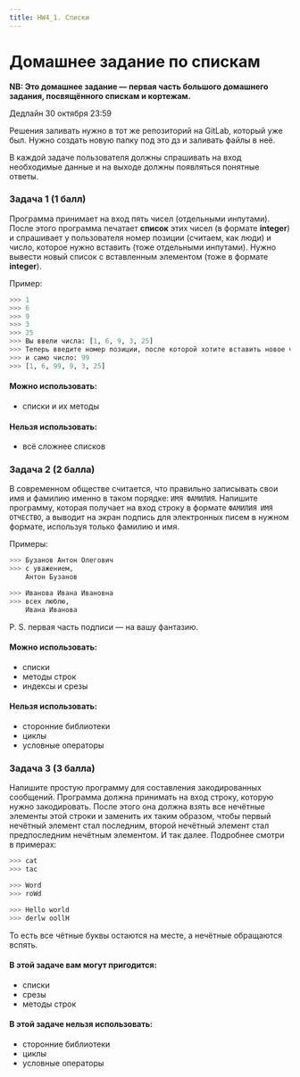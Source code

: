 ```yaml
---
title: HW4_1. Списки
---
```


# Домашнее задание по спискам

**NB: Это домашнее задание &mdash; первая часть большого домашнего задания, посвящённого спискам и кортежам.**

Дедлайн 30 октября 23:59

Решения заливать нужно в тот же репозиторий на GitLab, который уже был. Нужно создать новую папку под это дз и заливать файлы в неё.

В каждой задаче пользователя должны спрашивать на вход необходимые данные и на выходе должны появляться понятные ответы.

### Задача 1 (1 балл)

Программа принимает на вход пять чисел (отдельными инпутами). После этого программа печатает **список** этих чисел (в формате **integer**) и спрашивает у пользователя номер позиции (считаем, как люди) и число, которое нужно вставить (тоже отдельными инпутами). Нужно вывести новый список с вставленным элементом (тоже в формате **integer**).

Пример:

```python
>>> 1
>>> 6
>>> 9
>>> 3
>>> 25
>>> Вы ввели числа: [1, 6, 9, 3, 25]
>>> Теперь введите номер позиции, после которой хотите вставить новое число: 2
>>> и само число: 99
>>> [1, 6, 99, 9, 3, 25]
```

#### Можно использовать:
* списки и их методы

#### Нельзя использовать:
* всё сложнее списков

### Задача 2 (2 балла)

В современном обществе считается, что правильно записывать свои имя и фамилию именно в таком порядке: `ИМЯ ФАМИЛИЯ`. Напишите программу, которая получает на вход строку в формате `ФАМИЛИЯ ИМЯ ОТЧЕСТВО`, а выводит на экран подпись для электронных писем в нужном формате, используя только фамилию и имя.

Примеры:
```python
>>> Бузанов Антон Олегович
>>> с уважением,
    Антон Бузанов
```
```python
>>> Иванова Ивана Ивановна
>>> всех люблю,
    Ивана Иванова
```

P. S. первая часть подписи &mdash; на вашу фантазию.

#### Можно использовать:
* списки
* методы строк
* индексы и срезы

#### Нельзя использовать:
* сторонние библиотеки
* циклы
* условные операторы

### Задача 3 (3 балла)

Напишите простую программу для составления закодированных сообщений. Программа должна принимать на вход строку, которую нужно закодировать. После этого она должна взять все нечётные элементы этой строки и заменить их таким образом, чтобы первый нечётный элемент стал последним, второй нечётный элемент стал предпоследним нечётным элементом. И так далее. Подробнее смотри в примерах:
```python
>>> cat
>>> tac

>>> Word
>>> roWd

>>> Hello world
>>> derlw oollH
```

То есть все чётные буквы остаются на месте, а нечётные обращаются вспять.

#### В этой задаче вам могут пригодится:
* списки
* срезы
* методы строк

#### В этой задаче нельзя использовать:
* сторонние библиотеки
* циклы
* условные операторы
